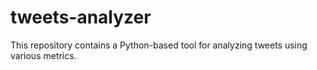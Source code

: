 # tweets-analyzer
This repository contains a Python-based tool for analyzing tweets using various metrics.
